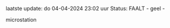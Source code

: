 laatste update: 
do 04-04-2024 23:02   uur 
Status: FAALT - geel - 
<div class="service Y">microstation</div>